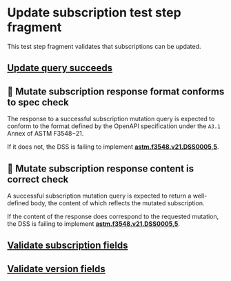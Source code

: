 # Update subscription test step fragment

This test step fragment validates that subscriptions can be updated.

## [Update query succeeds](./update_query.md)

## 🛑 Mutate subscription response format conforms to spec check

The response to a successful subscription mutation query is expected to conform to the format defined by the OpenAPI specification under the `A3.1` Annex of ASTM F3548−21.

If it does not, the DSS is failing to implement **[astm.f3548.v21.DSS0005,5](../../../../../../../requirements/astm/f3548/v21.md)**.

## 🛑 Mutate subscription response content is correct check

A successful subscription mutation query is expected to return a well-defined body, the content of which reflects the mutated subscription.

If the content of the response does correspond to the requested mutation, the DSS is failing to implement **[astm.f3548.v21.DSS0005,5](../../../../../../../requirements/astm/f3548/v21.md)**.

## [Validate subscription fields](../validate/correctness.md)

## [Validate version fields](../validate/mutated.md)
